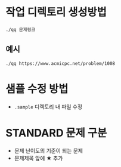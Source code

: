 # 작업 디렉토리 생성방법

```
./qq 문제링크
```

## 예시

```
./qq https://www.acmicpc.net/problem/1008
```

# 샘플 수정 방법

- `.sample` 디렉토리 내 파일 수정

# STANDARD 문제 구분

- 문제 난이도의 기준이 되는 문제
- 문제제목 앞에 ★ 추가